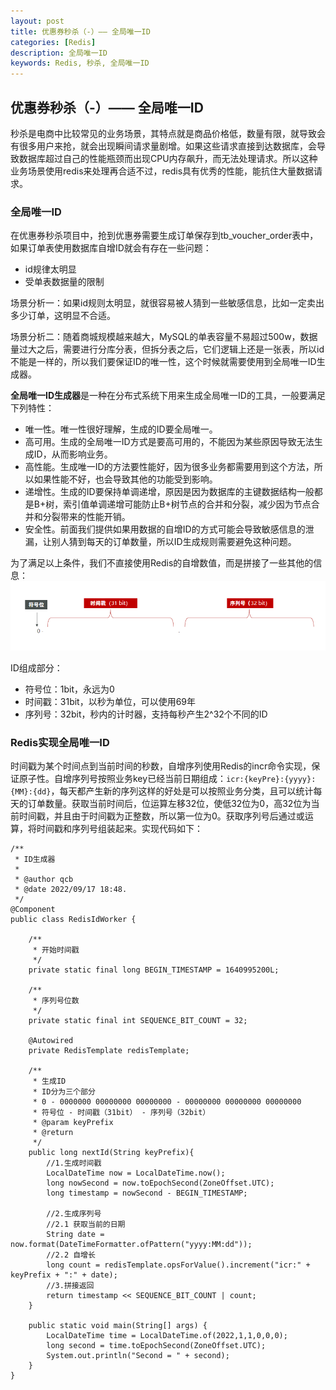```yaml
---
layout: post
title: 优惠券秒杀（-）—— 全局唯一ID
categories: [Redis]
description: 全局唯一ID
keywords: Redis, 秒杀, 全局唯一ID
---
```


## 优惠券秒杀（-）—— 全局唯一ID

秒杀是电商中比较常见的业务场景，其特点就是商品价格低，数量有限，就导致会有很多用户来抢，就会出现瞬间请求量剧增。如果这些请求直接到达数据库，会导致数据库超过自己的性能瓶颈而出现CPU内存飙升，而无法处理请求。所以这种业务场景使用redis来处理再合适不过，redis具有优秀的性能，能抗住大量数据请求。



### 全局唯一ID

在优惠券秒杀项目中，抢到优惠券需要生成订单保存到tb_voucher_order表中，如果订单表使用数据库自增ID就会有存在一些问题：
- id规律太明显
- 受单表数据量的限制

场景分析一：如果id规则太明显，就很容易被人猜到一些敏感信息，比如一定卖出多少订单，这明显不合适。

场景分析二：随着商城规模越来越大，MySQL的单表容量不易超过500w，数据量过大之后，需要进行分库分表，但拆分表之后，它们逻辑上还是一张表，所以id不能是一样的，所以我们要保证ID的唯一性，这个时候就需要使用到全局唯一ID生成器。

**全局唯一ID生成器**是一种在分布式系统下用来生成全局唯一ID的工具，一般要满足下列特性：

- 唯一性。唯一性很好理解，生成的ID要全局唯一。
- 高可用。生成的全局唯一ID方式是要高可用的，不能因为某些原因导致无法生成ID，从而影响业务。
- 高性能。生成唯一ID的方法要性能好，因为很多业务都需要用到这个方法，所以如果性能不好，也会导致其他的功能受到影响。
- 递增性。生成的ID要保持单调递增，原因是因为数据库的主键数据结构一般都是B+树，索引值单调递增可能防止B+树节点的合并和分裂，减少因为节点合并和分裂带来的性能开销。
- 安全性。前面我们提供如果用数据的自增ID的方式可能会导致敏感信息的泄漏，让别人猜到每天的订单数量，所以ID生成规则需要避免这种问题。

为了满足以上条件，我们不直接使用Redis的自增数值，而是拼接了一些其他的信息：
![1653363172079.png](https://github.com/qinchunabng/qinchunabng.github.io/blob/master/images/posts/redis/1653363172079.png?raw=true)

ID组成部分：
- 符号位：1bit，永远为0
- 时间戳：31bit，以秒为单位，可以使用69年
- 序列号：32bit，秒内的计时器，支持每秒产生2^32个不同的ID

### Redis实现全局唯一ID

时间戳为某个时间点到当前时间的秒数，自增序列使用Redis的incr命令实现，保证原子性。自增序列号按照业务key已经当前日期组成：`icr:{keyPre}:{yyyy}:{MM}:{dd}`，每天都产生新的序列这样的好处是可以按照业务分类，且可以统计每天的订单数量。获取当前时间后，位运算左移32位，使低32位为0，高32位为当前时间戳，并且由于时间戳为正整数，所以第一位为0。获取序列号后通过或运算，将时间戳和序列号组装起来。实现代码如下：
```
/**
 * ID生成器
 *
 * @author qcb
 * @date 2022/09/17 18:48.
 */
@Component
public class RedisIdWorker {

    /**
     * 开始时间戳
     */
    private static final long BEGIN_TIMESTAMP = 1640995200L;

    /**
     * 序列号位数
     */
    private static final int SEQUENCE_BIT_COUNT = 32;

    @Autowired
    private RedisTemplate redisTemplate;

    /**
     * 生成ID
     * ID分为三个部分
     * 0 - 0000000 00000000 00000000 - 00000000 00000000 00000000
     * 符号位 - 时间戳（31bit） - 序列号（32bit）
     * @param keyPrefix
     * @return
     */
    public long nextId(String keyPrefix){
        //1.生成时间戳
        LocalDateTime now = LocalDateTime.now();
        long nowSecond = now.toEpochSecond(ZoneOffset.UTC);
        long timestamp = nowSecond - BEGIN_TIMESTAMP;

        //2.生成序列号
        //2.1 获取当前的日期
        String date = now.format(DateTimeFormatter.ofPattern("yyyy:MM:dd"));
        //2.2 自增长
        long count = redisTemplate.opsForValue().increment("icr:" + keyPrefix + ":" + date);
        //3.拼接返回
        return timestamp << SEQUENCE_BIT_COUNT | count;
    }

    public static void main(String[] args) {
        LocalDateTime time = LocalDateTime.of(2022,1,1,0,0,0);
        long second = time.toEpochSecond(ZoneOffset.UTC);
        System.out.println("Second = " + second);
    }
}
```
